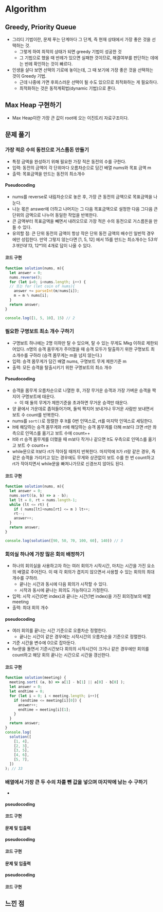 # Algorithm

## Greedy, Priority Queue
- 그리디 기법이란, 문제 푸는 단계마다 그 단계, 즉 현재 상태에서 가장 좋은 것을 선택하는 것.
  - 그렇게 하여 최적의 상태가 되면 greedy 기법이 성공한 것
  - 그 기법으로 했을 때 반례가 있으면 실패한 것이므로, 해결여부를 판단하는 데에는 반례 확인하는 것이 빠르다.
- 인생을 살다 보면 선택의 기로에 놓이는데, 그 때 보기에 가장 좋은 것을 선택하는 것이 Greedy 기법.
  - 근데 나중에 가면 후회스러운 선택이 될 수도 있으므로 최적화하는 게 필요하다.
  - 최적화하는 것은 동적계획법(dynamic 기법)으로 푼다.

## Max Heap 구현하기
- Max Heap이란 가장 큰 값이 root에 오는 이진트리 자료구조이다.


## 문제 풀기

### 가장 적은 수의 동전으로 거스름돈 만들기
- 특정 금액을 완성하기 위해 필요한 가장 적은 동전의 수를 구한다.
- 입력: 동전의 금액이 각 단위마다 오름차순으로 담긴 배열 nums와 목표 금액 m
- 출력: 목표금액을 만드는 동전의 최소개수

#### Pseudocoding
- nums를 reverse로 내림차순으로 놓은 후, 가장 큰 동전의 금액으로 목표금액을 나눈다. 
- 나눈 몫은 answer에 더하고 나머지는 그 다음 목표금액으로 설정한 다음 그다음 큰 단위의 금액으로 나누어 동일한 작업을 반복한다.
- 큰 금액부터 목표금액을 빼면서 내려오므로 가장 적은 수의 동전으로 거스름돈을 만들 수 있다. 
- 유의할 점: 큰 단위 동전의 금액이 항상 작은 단위 동전 금액의 배수인 일반적 경우에만 성립한다. 만약 그렇지 않는다면 [1, 5, 12] 에서 15를 만드는 최소개수는 5*3의 3개인데 1*3, 12*1의 4개로 답이 나올 수 있다.

#### 코드 구현
```javascript
function solution(nums, m){
  let answer = 0;
  nums.reverse();
  for (let i=0; i<nums.length; i++) {
  // 또는 for (let coin of nums){
    answer += parseInt(m/nums[i]);
    m = m % nums[i];
  }
  return answer;
}

console.log([1, 5, 10], 15) // 2
```

### 필요한 구명보트 최소 개수 구하기
- 구명보트 하나에는 2명 이하만 탈 수 있으며, 탈 수 있는 무게도 Mkg 이하로 제한되어있다. n명의 승객 몸무게가 주어졌을 때 승객 모두가 탈출하기 위한 구명보트 최소개수를 구하라 (승객 몸무게는 m을 넘지 않는다.)
- 입력: 승객 몸무게가 담긴 배열 nums, 구명보트 무게 제한기준  m
- 출력: 모든 승객을 탈출시키기 위한 구명보트의 최소 개수

#### Pseudocoding
- 승객을 몸무게 오름차순으로 나열한 후, 가장 무거운 승객과 가장 가벼운 승객을 짝지어 구명보트에 태운다. 
  - 이 때 둘의 무게가 제한기준을 초과하면 무거운 승객만 태운다.
- 양 끝에서 가운데로 좁혀들어가며, 둘씩 짝지어 보내거나 무거운 사람만 보내면서 보트 수 count를 반복한다.
- nums를 `sort()`로 정렬한 후 lt를 0번 인덱스로, rt를 마지막 인덱스로 세팅한다.
- lt에 해당하는 승객 몸무게와 rt에 해당하는 승객 몸무게를 더해 m보다 크면 rt만 좌측으로 인덱스를 옮기고 보트 수에 count++
- lt와 rt 승객 몸무게를 더했을 때 m보다 작거나 같으면 lt도 우측으로 인덱스를 옮기고 보트 수 count++
- while문으로 lt보다 rt가 작아질 때까지 반복한다. 마지막에 lt가 rt랑 같은 경우, 즉 같은 승객을 가리키고 있는 경우에도 무게와 상관없이 보트 수를 한 번 count하고 rt가 작아지면서 while문을 빠져나가므로 신경쓰지 않아도 된다.

#### 코드 구현
```javascript
function solution(nums, m){
  let answer = 0;
  nums.sort((a, b) => a - b);
  let lt = 0, rt = nums.length-1;
  while (lt <= rt) {
    if ( nums[lt]+nums[rt] <= m ) lt++;
    rt--;
    answer++;
  }
  return answer;
}

console.log(solution([90, 50, 70, 100, 60], 140)) // 3
```

### 회의실 하나에 가장 많은 회의 배정하기
- 하나의 회의실을 사용하고자 하는 여러 회의가 시작시간, 마치는 시간을 가진 요소의 배열로 주어진다. 이 때 각 회의가 겹치지 않으면서 사용할 수 있는 회의의 최대 개수를 구하라. 
  - 끝나는 시간과 동시에 다음 회의가 시작할 수 있다.
  - 시작과 동시에 끝나는 회의도 가능하다고 가정한다.
- 입력: 시작 시간(0번 index)과 끝나는 시간(1번 index)을 가진 회의정보의 배열 meeting
- 출력: 최대 회의 개수

#### pseudocoding
- 여러 회의를 끝나는 시간 기준으로 오름차순 정렬한다.
  - 끝나는 시간이 같은 경우에는 시작시간의 오름차순을 기준으로 정렬한다.
- 기준 시간을 변수에 0으로 잡아둔다.
- for문을 돌면서 기준시간보다 회의의 시작시간이 크거나 같은 경우에만 회의를 count하고 해당 회의 끝나는 시간으로 시간을 갱신한다.

#### 코드 구현
```javascript
function solution(meeting) {
  meeting.sort( (a, b) => a[1] - b[1] || a[0] - b[0] );
  let answer = 0;
  let endtime = 0;
  for (let i = 0; i < meeting.length; i++){
    if (endtime <= meeting[i][0]) {
      answer++;
      endtime = meeting[i][1];
    }
  }
  return answer;
}
console.log(
  solution([
    [1, 4],
    [2, 3],
    [3, 5],
    [4, 6],
    [5, 7],
  ])
); // 33
```

### 배열에서 가장 큰 두 수의 차를 뺸 값을 넣으며 마지막에 남는 수 구하기
- 
#### pseudocoding
#### 코드 구현
#### 문제 및 입출력
#### pseudocoding
#### 코드 구현
#### 문제 및 입출력
#### pseudocoding
#### 코드 구현
## 느낀 점



